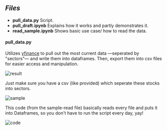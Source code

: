 ## ***Files***
- **pull_data.py** Script.
- **pull_draft.ipynb** Explains how it works and partly demonstrates it.
- **read_sample.ipynb** Shows basic use case/ how to read the data.

#### **pull_data.py**
Utilizes [yfinance](https://github.com/ranaroussi/yfinance) to pull out the most current data —seperated by "sectors"— and write them into dataframes. Then, export them into csv files for easier access and manipulation.

![result](https://i.imgur.com/IFiZcIs.png)

Just make sure you have a csv (like provided) which seperate these stocks into sectors.

![sample](https://i.imgur.com/SkEs6fi.png)

This code (from the sample-read file) basically reads every file and puts it into Dataframes, so you don't have to run the script every day, yay!

![code](https://i.imgur.com/a6kNa9F.png)
